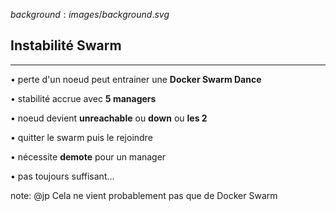 $background:images/background.svg$
## Instabilité Swarm
---

<section>
  <p class="fragment fade-up">• perte d'un noeud peut entrainer une <b>Docker Swarm Dance</b></p>
  <p class="fragment fade-up">• stabilité accrue avec <b>5 managers</b></p>
  <p class="fragment fade-up">• noeud devient <b>unreachable</b> ou <b>down</b> ou <b>les 2</b></p>
  <p class="fragment fade-up">• quitter le swarm puis le rejoindre</p>
  <p class="fragment fade-up">• nécessite <b>demote</b> pour un manager</p>
  <p class="fragment fade-up">• pas toujours suffisant...</p>
</section>

note: @jp
Cela ne vient probablement pas que de Docker Swarm
